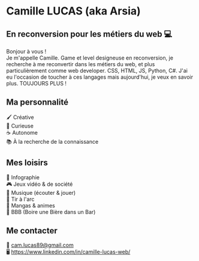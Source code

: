 # Camille LUCAS (aka Arsia)
## En reconversion pour les métiers du web 💻
Bonjour à vous !<br>
Je m'appelle Camille. Game et level designeuse en reconversion, je recherche à me reconvertir dans les métiers du web, et plus particulièrement comme web developer.
CSS, HTML, JS, Python, C#. J'ai eu l'occasion de toucher à ces langages mais aujourd'hui, je veux en savoir plus. TOUJOURS PLUS !

## Ma personnalité
🖌️ Créative <br>
👀 Curieuse <br>
☕ Autonome <br>
📚 À la recherche de la connaissance <br>  

## Mes loisirs
🎨 Infographie <br>
🎮 Jeux vidéo & de société <br>
🎼 Musique (écouter & jouer) <br>
🎯 Tir à l'arc <br> 
🍣 Mangas & animes <br> 
🍻 BBB (Boire une Bière dans un Bar)

## Me contacter
📧 cam.lucas89@gmail.com <br>
🖥️ https://www.linkedin.com/in/camille-lucas-web/
